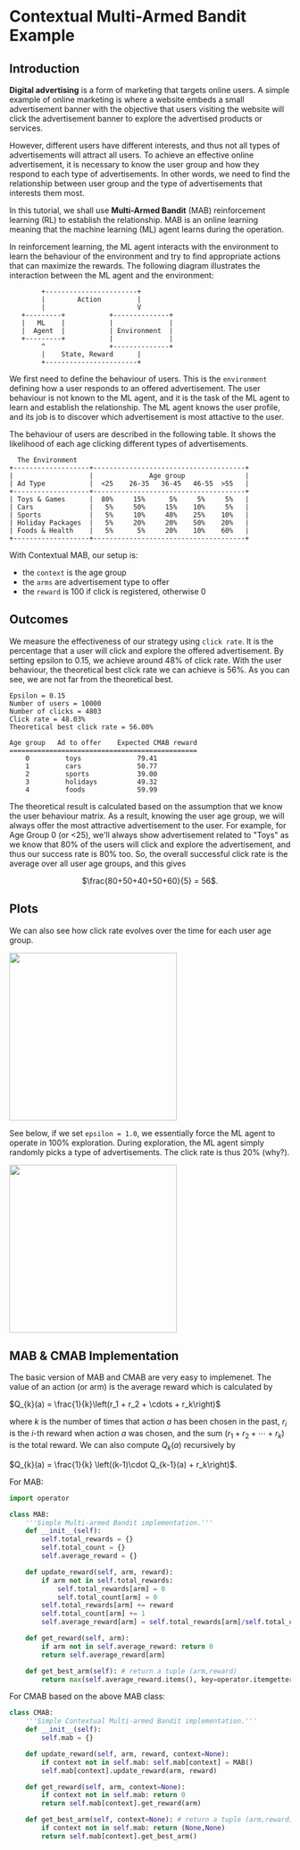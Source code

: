 # Contextual Multi-Armed Bandit Example

## Introduction

**Digital advertising** is a form of marketing that targets online
users. A simple example of online marketing is where a website
embeds a small advertisement banner with the objective that 
users visiting the website will click the advertisement banner 
to explore the advertised products or services.

However, different users have different interests, and thus not
all types of advertisements will attract all users. To achieve
an effective online advertisement, it is necessary to know
the user group and how they respond to each type of advertisements.
In other words, we need to find the relationship between user 
group and the type of advertisements that interests them most.

In this tutorial, we shall use **Multi-Armed Bandit** (MAB) 
reinforcement learning (RL) to establish the relationship. MAB
is an online learning meaning that the machine learning (ML) agent
learns during the operation. 

In reinforcement learning, the ML agent interacts with the environment 
to learn the behaviour of the environment and try to find appropriate
actions that can maximize the rewards. The following diagram illustrates
the interaction between the ML agent and the environment:
```
        +-----------------------+
        |        Action         |
        |                       V
   +---------+           +--------------+
   |   ML    |           |              |
   |  Agent  |           | Environment  |
   +---------+           |              |
        ^                +--------------+
        |    State, Reward      |
        +-----------------------+
```

We first need to define the behaviour of users. This is the 
`environment` defining how a user responds to an offered 
advertisement. The user behaviour is not known to the ML agent,
and it is the task of the ML agent to learn and establish the
relationship. The ML agent knows the user profile, and its job
is to discover which advertisement is most attactive to the
user.

The behaviour of users are described in the following table. 
It shows the likelihood of each age clicking different types
of advertisements.
```
  The Environment
+-------------------+--------------------------------------+
|                   |              Age group               |
| Ad Type           |  <25    26-35   36-45   46-55  >55   |
+-------------------+--------------------------------------+
| Toys & Games      |  80%     15%      5%     5%     5%   |
| Cars              |   5%     50%     15%    10%     5%   |
| Sports            |   5%     10%     40%    25%    10%   |
| Holiday Packages  |   5%     20%     20%    50%    20%   |
| Foods & Health    |   5%      5%     20%    10%    60%   |
+-------------------+--------------------------------------+
```

With Contextual MAB, our setup is:
- the `context` is the age group
- the `arms` are advertisement type to offer
- the `reward` is 100 if click is registered, otherwise 0

## Outcomes

We measure the effectiveness of our strategy using `click rate`. It is the percentage that a user will click and explore the offered advertisement. By setting epsilon to 0.15, we achieve around 48% of click rate. With the user behaviour, the theoretical best click rate we can achieve is 56%. As you can see, we are not far from the theoretical best.

```
Epsilon = 0.15
Number of users = 10000
Number of clicks = 4803
Click rate = 48.03%
Theoretical best click rate = 56.00%

Age group   Ad to offer    Expected CMAB reward
===============================================
    0         toys              79.41
    1         cars              50.77
    2         sports            39.00
    3         holidays          49.32
    4         foods             59.99
```

The theoretical result is calculated based on the assumption that we know the user behaviour matrix. As a result, knowing the user age group, we will always offer the most attractive advertisement to the user. For example, for Age Group 0 (or <25), we'll always show advertisement related to "Toys" as we know that 80% of the users will click and explore the advertisement, and thus our success rate is 80% too. So, the overall successful click rate is the average over all user age groups, and this gives

<p align="center">
$\frac{80+50+40+50+60}{5} = 56$.
</p>

## Plots

We can also see how click rate evolves over the time for each user age group. 

<img src="https://user-images.githubusercontent.com/51439829/191068018-893da713-03cb-49e1-94c2-b0f47f8adcc2.png" height="300">

See below, if we set `epsilon = 1.0`, we essentially force the ML agent to operate in 100% exploration. During exploration, the ML agent simply randomly picks a type of advertisements. The click rate is thus 20% (why?).

<img src="https://user-images.githubusercontent.com/51439829/191068591-0055e7ab-a9db-4465-a207-ffffe189db3e.png" height="300">

## MAB & CMAB Implementation

The basic version of MAB and CMAB are very easy to implemenet. The value of an action (or arm) is the average reward which is calculated by

$Q_{k}(a) = \frac{1}{k}\left(r_1 + r_2 + \cdots + r_k\right)$

where $k$ is the number of times that action $a$ has been chosen in the past, $r_i$ is the $i$-th reward when action $a$ was chosen, and the sum $(r_1 + r_2 + \cdots + r_k)$ is the total reward. We can also compute $Q_{k}(a)$ recursively by

$Q_{k}(a) = \frac{1}{k} \left((k-1)\cdot Q_{k-1}(a) + r_k\right)$.

For MAB:
```Python
import operator

class MAB:
    '''Simple Multi-armed Bandit implementation.'''
    def __init__(self):
        self.total_rewards = {}
        self.total_count = {}
        self.average_reward = {}

    def update_reward(self, arm, reward):
        if arm not in self.total_rewards: 
            self.total_rewards[arm] = 0
            self.total_count[arm] = 0
        self.total_rewards[arm] += reward
        self.total_count[arm] += 1
        self.average_reward[arm] = self.total_rewards[arm]/self.total_count[arm]

    def get_reward(self, arm):
        if arm not in self.average_reward: return 0
        return self.average_reward[arm]

    def get_best_arm(self): # return a tuple (arm,reward)
        return max(self.average_reward.items(), key=operator.itemgetter(1))
```

For CMAB based on the above MAB class:
```Python
class CMAB:
    '''Simple Contextual Multi-armed Bandit implementation.'''
    def __init__(self):
        self.mab = {}

    def update_reward(self, arm, reward, context=None):
        if context not in self.mab: self.mab[context] = MAB()
        self.mab[context].update_reward(arm, reward)

    def get_reward(self, arm, context=None):
        if context not in self.mab: return 0
        return self.mab[context].get_reward(arm)

    def get_best_arm(self, context=None): # return a tuple (arm,reward)
        if context not in self.mab: return (None,None)
        return self.mab[context].get_best_arm()
```
